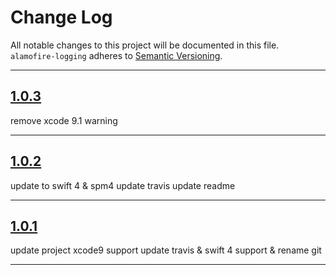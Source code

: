 # Change Log

All notable changes to this project will be documented in this file.
`alamofire-logging` adheres to [Semantic Versioning](http://semver.org/).

---

## [1.0.3](https://github.com/Digipolitan/alamofire-logging/releases/tag/v1.0.3)

remove xcode 9.1 warning

---

## [1.0.2](https://github.com/Digipolitan/alamofire-logging/releases/tag/v1.0.2)

update to swift 4 & spm4
update travis
update readme

---

## [1.0.1](https://github.com/Digipolitan/alamofire-logging/releases/tag/v1.0.1)

update project xcode9 support
update travis & swift 4 support & rename git

---
